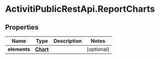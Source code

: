 # ActivitiPublicRestApi.ReportCharts

## Properties
Name | Type | Description | Notes
------------ | ------------- | ------------- | -------------
**elements** | [**Chart**](Chart.md) |  | [optional]
